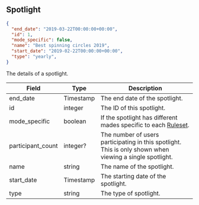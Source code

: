 ## Spotlight
```json
{
  "end_date": "2019-03-22T00:00:00+00:00",
  "id": 1,
  "mode_specific": false,
  "name": "Best spinning circles 2019",
  "start_date": "2019-02-22T00:00:00+00:00",
  "type": "yearly",
}
```

The details of a spotlight.

Field             | Type      | Description
----------------- | --------- | ----------------------------------------------------------------------------
end_date          | Timestamp | The end date of the spotlight.
id                | integer   | The ID of this spotlight.
mode_specific     | boolean   | If the spotlight has different mades specific to each [Ruleset](#ruleset).
participant_count | integer?  | The number of users participating in this spotlight. This is only shown when viewing a single spotlight.
name              | string    | The name of the spotlight.
start_date        | Timestamp | The starting date of the spotlight.
type              | string    | The type of spotlight.
